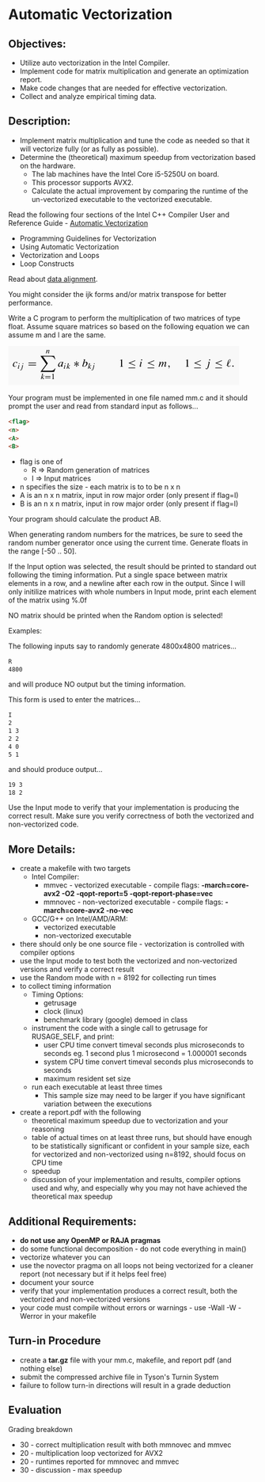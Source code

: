 # Automatic Vectorization

## Objectives:

* Utilize auto vectorization in the Intel Compiler.
* Implement code for matrix multiplication and generate an optimization report.
* Make code changes that are needed for effective vectorization.
* Collect and analyze empirical timing data.

## Description:

* Implement matrix multiplication and tune the code as needed so that it will vectorize fully (or as fully as possible).
* Determine the (theoretical) maximum speedup from vectorization based on the hardware. 
  * The lab machines have the Intel Core i5-5250U on board. 
  * This processor supports AVX2. 
  * Calculate the actual improvement by comparing the runtime of the un-vectorized executable to the vectorized executable.

Read the following four sections of the Intel C++ Compiler User and Reference Guide - [Automatic Vectorization](https://software.intel.com/en-us/cpp-compiler-developer-guide-and-reference-automatic-vectorization)

* Programming Guidelines for Vectorization
* Using Automatic Vectorization
* Vectorization and Loops
* Loop Constructs

Read about [data alignment](https://software.intel.com/en-us/articles/data-alignment-to-assist-vectorization).

You might consider the ijk forms and/or matrix transpose for better performance.

Write a C program to perform the multiplication of two matrices of type float. Assume square matrices so based on the following equation we can assume m and l are the same. 

![Matrix Math Graphic](https://github.com/csuchico-csci551/AutomaticVectorization/raw/master/eq21.gif "Matrix Math Graphic")


Your program must be implemented in one file named mm.c and it should prompt the user and read from standard input as follows...

```html
<flag>
<n> 
<A>
<B>
```
* flag is one of
  * R => Random generation of matrices
  * I => Input matrices
* n specifies the size - each matrix is to to be n x n
* A is an n x n matrix, input in row major order (only present if flag=I)
* B is an n x n matrix, input in row major order (only present if flag=I) 

Your program should calculate the product AB.

When generating random numbers for the matrices, be sure to seed the random number generator once using the current time. Generate floats in the range [-50 .. 50].

If the Input option was selected, the result should be printed to standard out following the timing information. Put a single space between matrix elements in a row, and a newline after each row in the output. Since I will only initilize matrices with whole numbers in Input mode, print each element of the matrix using %.0f

NO matrix should be printed when the Random option is selected!

Examples:

The following inputs say to randomly generate 4800x4800 matrices...

```
R 
4800
```

and will produce NO output but the timing information.

This form is used to enter the matrices...

```
I 
2 
1 3 
2 2
4 0 
5 1
```

and should produce output...

```
19 3
18 2
```

Use the Input mode to verify that your implementation is producing the correct result. Make sure you verify correctness of both the vectorized and non-vectorized code.

## More Details:

* create a makefile with two targets
  * Intel Compiler:
    * mmvec - vectorized executable - compile flags: **-march=core-avx2 -O2 -qopt-report=5 -qopt-report-phase=vec**
    * mmnovec - non-vectorized executable - compile flags: **-march=core-avx2 -no-vec**
  * GCC/G++ on Intel/AMD/ARM:
    * vectorized executable
    * non-vectorized executable
* there should only be one source file - vectorization is controlled with compiler options
* use the Input mode to test both the vectorized and non-vectorized versions and verify a correct result
* use the Random mode with n = 8192 for collecting run times
* to collect timing information
  * Timing Options:
    * getrusage
    * clock (linux)
    * benchmark library (google) demoed in class
  * instrument the code with a single call to getrusage for RUSAGE_SELF, and print:
    * user CPU time 
      convert timeval seconds plus microseconds to seconds
      eg. 1 second plus 1 microsecond = 1.000001 seconds
    * system CPU time 
      convert timeval seconds plus microseconds to seconds
    * maximum resident set size
  * run each executable at least three times
    * This sample size may need to be larger if you have significant variation between the executions
* create a report.pdf with the following
  * theoretical maximum speedup due to vectorization and your reasoning
  * table of actual times on at least three runs, but should have enough to be statistically significant or confident in your sample size, each for vectorized and non-vectorized using n=8192, should focus on CPU time
  * speedup 
  * discussion of your implementation and results, compiler options used and why, and especially why you may not have achieved the theoretical max speedup 

## Additional Requirements:

* **do not use any OpenMP or RAJA pragmas**
* do some functional decomposition - do not code everything in main()
* vectorize whatever you can
* use the novector pragma on all loops not being vectorized for a cleaner report (not necessary but if it helps feel free)
* document your source 
* verify that your implementation produces a correct result, both the vectorized and non-vectorized versions
* your code must compile without errors or warnings - use -Wall -W -Werror in your makefile

## Turn-in Procedure
* create a **tar.gz** file with your mm.c, makefile, and report pdf (and nothing else)
* submit the compressed archive file in Tyson's Turnin System
* failure to follow turn-in directions will result in a grade deduction

## Evaluation

Grading breakdown
* 30 - correct multiplication result with both mmnovec and mmvec
* 20 - multiplication loop vectorized for AVX2
* 20 - runtimes reported for mmnovec and mmvec
* 30 - discussion - max speedup
